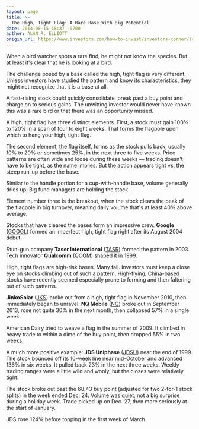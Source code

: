 ```yaml
---
layout: page
title: >-
  The High, Tight Flag: A Rare Base With Big Potential
date: 2014-08-15 18:37 -0700
author: ALAN R. ELLIOTT
origin_url: https://www.investors.com/how-to-invest/investors-corner/learn-to-recognize-the-high-tight-flag/
---
```


When a bird watcher spots a rare find, he might not know the species. But at least it's clear that he is looking at a bird.

The challenge posed by a base called the high, tight flag is very different. Unless investors have studied the pattern and know its characteristics, they might not recognize that it is a base at all.

A fast-rising stock could quickly consolidate, break past a buy point and charge on to serious gains. The unwitting investor would never have known this was a rare bird or that there was an opportunity missed.

A high, tight flag has three distinct elements. First, a stock must gain 100% to 120% in a span of four to eight weeks. That forms the flagpole upon which to hang your high, tight flag.

The second element, the flag itself, forms as the stock pulls back, usually 10% to 20% or sometimes 25%, in the next three to five weeks. Price patterns are often wide and loose during these weeks — trading doesn't have to be tight, as the name implies. But the action appears tight vs. the steep run-up before the base.

Similar to the handle portion for a cup-with-handle base, volume generally dries up. Big fund managers are holding the stock.

Element number three is the breakout, when the stock clears the peak of the flagpole in big turnover, meaning daily volume that's at least 40% above average.

Stocks that have cleared the bases form an impressive crew. **Google** ([GOOGL](https://research.investors.com/quote.aspx?symbol=GOOGL)) formed an imperfect high, tight flag right after its August 2004 debut.

Stun-gun company **Taser International** ([TASR](https://research.investors.com/quote.aspx?symbol=TASR)) formed the pattern in 2003. Tech innovator **Qualcomm** ([QCOM](https://research.investors.com/quote.aspx?symbol=QCOM)) shaped it in 1999.

High, tight flags are high-risk bases. Many fail. Investors must keep a close eye on stocks climbing out of such a pattern. High-flying, China-based stocks have recently seemed especially prone to forming and then faltering out of such patterns.

**JinkoSolar** ([JKS](https://research.investors.com/quote.aspx?symbol=JKS)) broke out from a high, tight flag in November 2010, then immediately began to unravel. **NQ Mobile** ([NQ](https://research.investors.com/quote.aspx?symbol=NQ)) broke out in September 2013, rose not quite 30% in the next month, then collapsed 57% in a single week.

American Dairy tried to weave a flag in the summer of 2009. It climbed in heavy trade to within a dime of the buy point, then dropped 55% in two weeks.

A much more positive example: **JDS Uniphase** ([JDSU](https://research.investors.com/quote.aspx?symbol=JDSU)) near the end of 1999. The stock bounced off its 10-week line near mid-October and advanced 136% in six weeks. It pulled back 23% in the next three weeks. Weekly trading ranges were a little wild and wooly, but the closes were relatively tight.

The stock broke out past the 68.43 buy point (adjusted for two 2-for-1 stock splits) in the week ended Dec. 24. Volume was quiet, not a big surprise during a holiday week. Trade picked up on Dec. 27, then more seriously at the start of January.

JDS rose 124% before topping in the first week of March.

